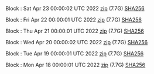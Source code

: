 Block [](https://insight.dash.org/insight/block/): Sat Apr 23 00:00:02 UTC 2022 [zip](https://dash-bootstrap.ams3.digitaloceanspaces.com/mainnet/2022-04-23/bootstrap.dat.zip) (7.7G) [SHA256](https://dash-bootstrap.ams3.digitaloceanspaces.com/mainnet/2022-04-23/sha256.txt)

Block [](https://insight.dash.org/insight/block/): Fri Apr 22 00:00:01 UTC 2022 [zip](https://dash-bootstrap.ams3.digitaloceanspaces.com/mainnet/2022-04-22/bootstrap.dat.zip) (7.7G) [SHA256](https://dash-bootstrap.ams3.digitaloceanspaces.com/mainnet/2022-04-22/sha256.txt)

Block [](https://insight.dash.org/insight/block/): Thu Apr 21 00:00:01 UTC 2022 [zip](https://dash-bootstrap.ams3.digitaloceanspaces.com/mainnet/2022-04-21/bootstrap.dat.zip) (7.7G) [SHA256](https://dash-bootstrap.ams3.digitaloceanspaces.com/mainnet/2022-04-21/sha256.txt)

Block [](https://insight.dash.org/insight/block/): Wed Apr 20 00:00:02 UTC 2022 [zip](https://dash-bootstrap.ams3.digitaloceanspaces.com/mainnet/2022-04-20/bootstrap.dat.zip) (7.7G) [SHA256](https://dash-bootstrap.ams3.digitaloceanspaces.com/mainnet/2022-04-20/sha256.txt)

Block [](https://insight.dash.org/insight/block/): Tue Apr 19 00:00:01 UTC 2022 [zip](https://dash-bootstrap.ams3.digitaloceanspaces.com/mainnet/2022-04-19/bootstrap.dat.zip) (7.7G) [SHA256](https://dash-bootstrap.ams3.digitaloceanspaces.com/mainnet/2022-04-19/sha256.txt)

Block [](https://insight.dash.org/insight/block/): Mon Apr 18 00:00:01 UTC 2022 [zip](https://dash-bootstrap.ams3.digitaloceanspaces.com/mainnet/2022-04-18/bootstrap.dat.zip) (7.7G) [SHA256](https://dash-bootstrap.ams3.digitaloceanspaces.com/mainnet/2022-04-18/sha256.txt)
